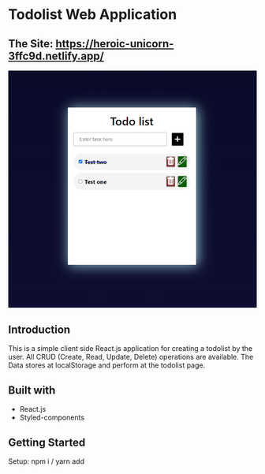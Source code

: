 # Todolist Web Application

## The Site: https://heroic-unicorn-3ffc9d.netlify.app/

![display](public/todo-image.png)

## Introduction

This is a simple client side React.js application for creating a todolist by the user.
All CRUD (Create, Read, Update, Delete) operations are available.
The Data stores at localStorage and perform at the todolist page.

## Built with

- React.js
- Styled-components

## Getting Started

Setup:
npm i / yarn add

